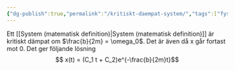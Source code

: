 ```yaml
---
{"dg-publish":true,"permalink":"/kritiskt-daempat-system/","tags":["fysik","systemochtransformer"]}
---
```



Ett [[System (matematisk definition)\|System (matematisk definition)]] är kritiskt dämpat om $\frac{b}{2m} = \omega_0$. Det är även då x går fortast mot 0. Det ger följande lösning
$$    x(t) = (C_1 t + C_2)e^{-\frac{b}{2m}t}$$

